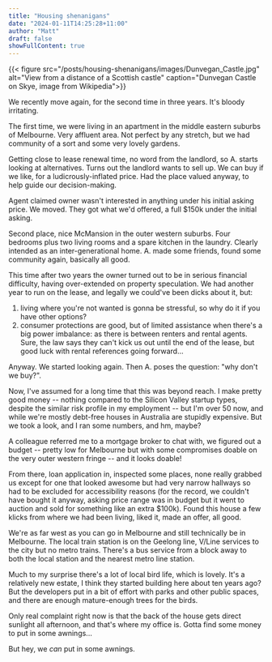 ```yaml
---
title: "Housing shenanigans"
date: "2024-01-11T14:25:28+11:00"
author: "Matt"
draft: false
showFullContent: true
---
```

{{< figure src="/posts/housing-shenanigans/images/Dunvegan_Castle.jpg" alt="View from a distance of a Scottish castle" caption="Dunvegan Castle on Skye, image from Wikipedia">}}

We recently move again, for the second time in three years. It's bloody irritating.

The first time, we were living in an apartment in the middle eastern suburbs of Melbourne. Very affluent area. Not perfect by any stretch, but we had community of a sort and some very lovely gardens.

Getting close to lease renewal time, no word from the landlord, so A. starts looking at alternatives. Turns out the landlord wants to sell up. We can buy if we like, for a ludicrously-inflated price. Had the place valued anyway, to help guide our decision-making.

Agent claimed owner wasn't interested in anything under his initial asking price. We moved. They got what we'd offered, a full $150k under the initial asking.

Second place, nice McMansion in the outer western suburbs. Four bedrooms plus two living rooms and a spare kitchen in the laundry. Clearly intended as an inter-generational home. A. made some friends, found some community again, basically all good.

This time after two years the owner turned out to be in serious financial difficulty, having over-extended on property speculation. We had another year to run on the lease, and legally we could've been dicks about it, but:

1. living where you're not wanted is gonna be stressful, so why do it if you have other options?
2. consumer protections are good, but of limited assistance when there's a big power imbalance: as there is between renters and rental agents. Sure, the law says they can't kick us out until the end of the lease, but good luck with rental references going forward...

Anyway. We started looking again. Then A. poses the question: "why don't we buy?".

Now, I've assumed for a long time that this was beyond reach. I make pretty good money -- nothing compared to the Silicon Valley startup types, despite the similar risk profile in my employment -- but I'm over 50 now, and while we're mostly debt-free houses in Australia are stupidly expensive. But we took a look, and I ran some numbers, and hm, maybe?

A colleague referred me to a mortgage broker to chat with, we figured out a budget -- pretty low for Melbourne but with some compromises doable on the very outer western fringe -- and it looks doable!

From there, loan application in, inspected some places, none really grabbed us except for one that looked awesome but had very narrow hallways so had to be excluded for accessibility reasons (for the record, we couldn't have bought it anyway, asking price range was in budget but it went to auction and sold for something like an extra $100k). Found this house a few klicks from where we had been living, liked it, made an offer, all good.

We're as far west as you can go in Melbourne and still technically be in Melbourne. The local train station is on the Geelong line, V/Line services to the city but no metro trains. There's a bus service from a block away to both the local station and the nearest metro line station.

Much to my surprise there's a lot of local bird life, which is lovely. It's a relatively new estate, I think they started building here about ten years ago? But the developers put in a bit of effort with parks and other public spaces, and there are enough mature-enough trees for the birds.

Only real complaint right now is that the back of the house gets direct sunlight all afternoon, and that's where my office is. Gotta find some money to put in some awnings...

But hey, we *can* put in some awnings.
